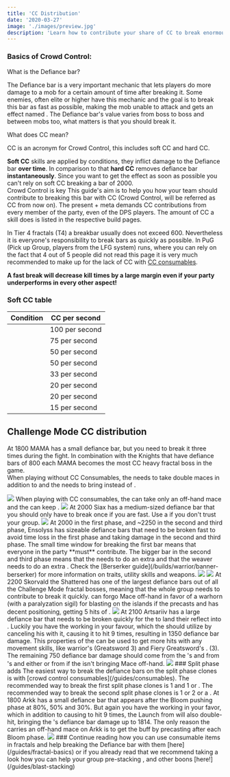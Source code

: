 ```yaml
---
title: 'CC Distribution'
date: '2020-03-27'
image: './images/preview.jpg'
description: 'Learn how to contribute your share of CC to break enormous break bars.'
---
```

 
### Basics of Crowd Control:<br/>
<Grid>
<GridItem sm="6">

What is the Defiance bar?

The Defiance bar is a very important mechanic that lets players do more damage to a mob for a certain amount of time after breaking it. Some enemies, often elite or higher have this mechanic and the goal is to break this bar as fast as possible, making the mob unable to attack and gets an effect named <Effect name="exposed"/>. The Defiance bar's value varies from boss to boss and between mobs too, what matters is that you should break it.
</GridItem>

<GridItem sm="6">
What does CC mean?

CC is an acronym for Crowd Control, this includes soft CC and hard CC.

**Soft CC** skills are applied by conditions, they inflict damage to the Defiance bar **over time**. In comparison to that **hard CC** removes defiance bar **instantaneously**. Since you want to get the <Effect name="exposed"/> effect as soon as possible you can't rely on soft CC breaking a bar of 2000.  
</GridItem>
<GridItem sm="12">
Crowd Control is key
</GridItem>
<GridItem sm="6">
This guide's aim is to help you how your team should contribute to breaking this bar with CC (Crowd Control, will be referred as CC from now on). The present <Specialization name="firebrand"/> + <Specialization name="renegade"/> meta demands CC contributions from every member of the party, even of the DPS players. The amount of CC a skill does is listed in the respective build pages.  

In Tier 4 fractals (T4) a breakbar usually does not exceed 600. Nevertheless it is everyone's responsibility to break bars as quickly as possible. In PuG (Pick up Group, players from the LFG system) runs, where you can rely on the fact that 4 out of 5 people did not read this page it is very much recommended to make up for the lack of CC with [CC consumables](/guides/consumables).

**A fast break will decrease kill times by a large margin even if your party underperforms in every other aspect!**
</GridItem>
<GridItem sm="6">
### Soft CC table
| Condition       | CC per second |
| ------------------------- | -------------- |
| <Condition name="Fear"/> | 100 per second | 
| <Condition name="Taunt"/> | 75 per second |
| <Condition name="Immobile"/> | 50 per second |
| <Condition name="slow"/> | 50 per second |
| <Condition name="chilled"/> | 33 per second |
| <Condition name="blind"/> | 20 per second |
| <Condition name="Weakness"/> | 20 per second |
| <Condition name="Crippled"/> | 15 per second |
</GridItem>
</Grid>

## Challenge Mode CC distribution
<Tabs>

<Tab title="Mama">
<Divider text="MAMA restricted"/>

At 1800 MAMA has a small defiance bar, but you need to break it three times during the fight. In combination with the Knights that have defiance bars of 800 each MAMA becomes the most CC heavy fractal boss in the game.  
When playing without CC Consumables, the <Specialization name="Berserker"/> needs to take double maces in addition to <Skill name="wildblow"/> and the <Specialization name="firebrand"/> needs to bring <Skill name="HammerofWisdom"/> instead of <Skill name="sword of justice"/>.

<Image src="./images/mama_restricted.png" caption="Restricted Mama CC distribution"/>

<Divider text="MAMA unrestricted"/>
When playing with CC consumables, the <Specialization name="Berserker"/> can take only an off-hand mace and the <Specialization name="firebrand"/> can keep <Skill name="sword of justice"/>.

<Image src="./images/mama_unrestricted.png" caption="Unrestricted Mama CC distribution with consumables"/>

</Tab>
<Tab title="Siax">
<Divider text="Siax"/>
At 2000 Siax has a medium-sized defiance bar that you should only have to break once if you are fast.  
Use a <Item name="metalrod"/> if you don't trust your group.
<Image src="./images/siax.png" caption="Siax CC distribution"/>

</Tab>
<Tab title="Ensolyss">
<Divider text="Ensolyss"/>
At 2000 in the first phase, and ~2250 in the second and third phase, Ensolyss has sizeable defiance bars that need to be broken fast to avoid time loss in the first phase and taking damage in the second and third phase. 
The small time window for breaking the first bar means that everyone in the party **must** contribute. 
The bigger bar in the second and third phase means that the <Specialization name="Berserker"/>  needs to do an extra <Skill name="pommelbash"/> and that the weaver needs to do an extra <Skill name="polaricleap"/>.  
Check the [Berserker guide](/builds/warrior/banner-berserker) for more information on traits, utility skills and weapons.
<Image src="./images/enso_1.png" caption="Ensolyss Phase 1 CC distribution"/>

<Image src="./images/enso_2.png" caption="Ensolyss Phase 2 and 3 CC distribution"/>

</Tab>

<Tab title="Skorvald">
<Divider text="Skorvald"/>
At 2200 Skorvald the Shattered has one of the largest defiance bars out of all the Challenge Mode fractal bosses, meaning that the whole group needs to contribute to break it quickly.  
<Specialization name="berserker"/> can forgo Mace off-hand in favor of a warhorn (with a paralyzation sigil) for blasting <Boon name="Might"/> on the islands if the <Specialization name="renegade"/> precasts <Skill name="Darkrazorsdaring"/> and has decent positioning, getting 5 hits of <Skill name="Surge of the mists"/>.

<Image src="./images/skorvald.png" caption="Skorvald CC distribution"/>
</Tab>
<Tab title="Artsariiv">
<Divider text="Artsariiv"/>
At 2100 Artsariiv has a large defiance bar that needs to be broken quickly for the <Specialization name="Soulbeast"/> to land their reflect into <Effect name="exposed"/>. Luckily you have the <Effect name="hypernovalaunch"/> working in your favour, which the <Specialization name="renegade"/> should utilize by canceling his <Skill name="Surge of the mists"/> with it, causing it to hit 9 times, resulting in 1350 defiance bar damage.  
This properties of the <Effect name="hypernovalaunch"/> can be used to get more hits with any movement skills, like warrior's <Skill name="whirlwindattack"/> (Greatsword 3) and Fiery Greatsword's <Skill name="fierywhirl"/>. (3).  
The remaining 750 defiance bar damage should come from the <Specialization name="firebrand"/>'s <Skill name="Banesignet"/> and from <Specialization name="berserker"/>'s <Skill name="headbutt"/> and either <Skill name="Tremor"/> or <Skill name="updraft"/> from <Specialization name="weaver"/> if the <Specialization name="berserker"/> isn't bringing Mace off-hand.  


<Image src="./images/artsariiv.png" caption="Artsariiv CC distribution"/>
### Split phase adds
The easiest way to break the defiance bars on the split phase clones is with [crowd control consumables](/guides/consumables).  
The recommended way to break the first split phase clones is 1 <Item name="rock"/> and 1 <Item name="termiteshovel"/> or <Item name="metalrod"/>.  
The recommended way to break the second split phase clones is 1 <Item name="sentinelrifle"/> or 2 <Item name="rock"/> or a <Item name="termiteshovel">.
</Tab>

<Tab title="Arkk">
<Divider text="Arkk"/>
At 1800 Arkk has a small defiance bar that appears after the Bloom pushing phase at 80%, 50% and 30%.  
But again you have the <Effect name="hypernovalaunch"/> working in your favor, which in addition to causing <Skill name="Surge of the mists"/> to hit 9 times, the Launch from <Effect name="hypernovalaunch"/> will also double-hit, bringing the <Specialization name="renegade"/>'s defiance bar damage up to 1814.  
The only reason the <Specialization name="berserker"/> carries an off-hand mace on Arkk is to get the <Item name="severance"/> buff by precasting <Skill name="Tremor"/> after each Bloom phase.
<Image src="./images/arkk.png" caption="Arkk CC distribution"/>
</Tab>
</Tabs>

<Divider text="What now?"/>
### Continue reading how you can use consumable items in fractals and help breaking the Defiance bar with them [here](/guides/fractal-basics) or if you already read that we recommend taking a look how you can help your group pre-stacking <Boon name="might"/>, <Boon name="Fury"/> and other boons [here!](/guides/blast-stacking)
